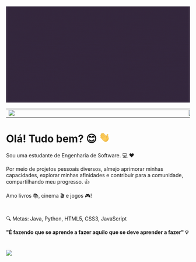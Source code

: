 <img src="https://github.com/reglabel/reglabel/blob/main/images/reglabel.gif"></h2>

<center>
<table>
    <tr>
        <td><img width="480px" align="left" src="https://github-readme-stats.vercel.app/api?username=reglabel&theme=radical&count_private=true&&hide=prs,issues,contribs&show_icons=true"/></td>
        <td><img width="400px" align="left" src="https://github-readme-stats.vercel.app/api/top-langs/?username=reglabel&hide=html&layout=compact&theme=radical" /></td>
    </tr>   
</table>
</center>

# Olá! Tudo bem? :blush: <img src="https://github.com/reglabel/reglabel/blob/main/images/Hi.gif" width="30px"></h2> 
Sou uma estudante de Engenharia de Software. :computer: :heart:

Por meio de projetos pessoais diversos, almejo aprimorar minhas capacidades, explorar minhas afinidades e contribuir para a comunidade, compartilhando meu progresso. :thumbsup:

Amo livros :books:, cinema :clapper: e jogos :video_game:!

#

:mag: Metas: Java, Python, HTML5, CSS3, JavaScript

**"É fazendo que se aprende a fazer aquilo que se deve aprender a fazer" :bulb:** 

#

![](https://komarev.com/ghpvc/?username=reglabel&color=ff69b4&style=flat-square)



